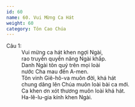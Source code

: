 ```yaml
---
id: 60
name: 60. Vui Mừng Ca Hát
weight: 60
category: Tôn Cao Chúa
---
```

<dl><dt>Câu 1:</dt><dd data-verse="1">Vui mừng ca hát khen ngợi Ngài, <br/>rao truyền quyền năng Ngài khắp. <br/>Danh Ngài tôn quý trên mọi loài <br/>nước Cha mau đến A-men. <br/>Tôn vinh Giê-hô-va muôn đời, khá hát <br/>chung dâng lên Chúa muôn loài bài ca mới. <br/>Ca khen ơn xót thương muôn loài khá hát. <br/> Ha-lê-lu-gia kính khen Ngài. </dd></dl>
